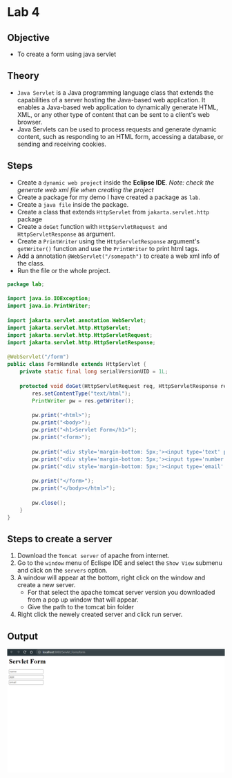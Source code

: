 # Lab 4

## Objective

- To create a form using java servlet

## Theory

- `Java Servlet` is a Java programming language class that extends the capabilities of a server hosting the Java-based web application. It enables a Java-based web application to dynamically generate HTML, XML, or any other type of content that can be sent to a client's web browser.
- Java Servlets can be used to process requests and generate dynamic content, such as responding to an HTML form, accessing a database, or sending and receiving cookies.

## Steps

- Create a `dynamic web project` inside the **Eclipse IDE**. *Note: check the generate web xml file when creating the project*
- Create a package for my demo I have created a package as `lab`.
- Create a `java file` inside the package.
- Create a class that extends `HttpServlet` from `jakarta.servlet.http` package
- Create a `doGet` function with `HttpServletRequest and HttpServletResponse` as argument.
- Create a `PrintWriter` using the `HttpServletResponse` argument's `getWriter()` function and use the `PrintWriter` to print html tags.
- Add a annotation `@WebServlet("/somepath")` to create a web xml info of the class.
- Run the file or the whole project.

```java
package lab;

import java.io.IOException;
import java.io.PrintWriter;

import jakarta.servlet.annotation.WebServlet;
import jakarta.servlet.http.HttpServlet;
import jakarta.servlet.http.HttpServletRequest;
import jakarta.servlet.http.HttpServletResponse;

@WebServlet("/form")
public class FormHandle extends HttpServlet {
	private static final long serialVersionUID = 1L;

	protected void doGet(HttpServletRequest req, HttpServletResponse res) throws IOException {
		res.setContentType("text/html");
		PrintWriter pw = res.getWriter();
		
		pw.print("<html>");
		pw.print("<body>");
		pw.print("<h1>Servlet Form</h1>");
		pw.print("<form>");
		
		pw.print("<div style='margin-bottom: 5px;'><input type='text' placeholder='name' /></div>");
		pw.print("<div style='margin-bottom: 5px;'><input type='number' placeholder='age' /></div>");
		pw.print("<div style='margin-bottom: 5px;'><input type='email' placeholder='email' /></div>");
		
		pw.print("</form>");
		pw.print("</body></html>");
		
		pw.close();
	}
}
```

## Steps to create a server

1. Download the `Tomcat server` of apache from internet.
2. Go to the `window` menu of Eclispe IDE and select the `Show View` submenu and click on the `servers` option.
3. A window will appear at the bottom, right click on the window and create a new server.
    - For that select the apache tomcat server version you downloaded from a pop up window that will appear.
    - Give the path to the tomcat bin folder
4. Right click the newely created server and click run server. 

## Output

![Servlet form](servlet_form.png)